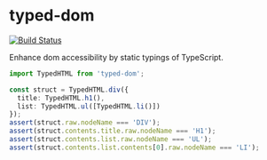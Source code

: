# typed-dom

[![Build Status](https://travis-ci.org/falsandtru/typed-dom.svg?branch=master)](https://travis-ci.org/falsandtru/typed-dom)

Enhance dom accessibility by static typings of TypeScript.

```ts
import TypedHTML from 'typed-dom';

const struct = TypedHTML.div({
  title: TypedHTML.h1(),
  list: TypedHTML.ul([TypedHTML.li()])
});
assert(struct.raw.nodeName === 'DIV');
assert(struct.contents.title.raw.nodeName === 'H1');
assert(struct.contents.list.raw.nodeName === 'UL');
assert(struct.contents.list.contents[0].raw.nodeName === 'LI');
```
